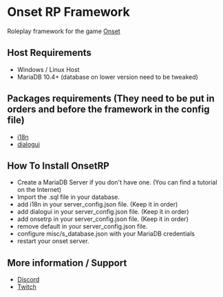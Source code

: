 # Onset RP Framework

Roleplay framework for the game [Onset](https://store.steampowered.com/app/1105810/Onset/)

## Host Requirements

- Windows / Linux Host
- MariaDB 10.4+ (database on lower version need to be tweaked)

## Packages requirements (They need to be put in orders and before the framework in the config file)

- [i18n](https://github.com/OnfireNetwork/i18n)
- [dialogui](https://github.com/OnfireNetwork/dialogui)

## How To Install OnsetRP

- Create a MariaDB Server if you don't have one. (You can find a tutorial on the Internet)
- Import the .sql file in your database.
- add i18n in your server_config.json file. (Keep it in order)
- add dialogui in your server_config.json file. (Keep it in order)
- add onsetrp in your server_config.json file. (Keep it in order)
- remove default in your server_config.json file.
- configure misc/s_database.json with your MariaDB credentials
- restart your onset server.

## More information / Support

- [Discord](https://discord.gg/ejRhqMF)
- [Twitch](https://twitch.tv/frederiic2ec)
